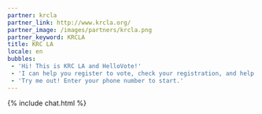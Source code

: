 ```yaml
---
partner: krcla
partner_link: http://www.krcla.org/
partner_image: /images/partners/krcla.png
partner_keyword: KRCLA
title: KRC LA
locale: en
bubbles:
 - 'Hi! This is KRC LA and HelloVote!'
 - 'I can help you register to vote, check your registration, and help your friends register'
 - 'Try me out! Enter your phone number to start.'
---
```

{% include chat.html %}



